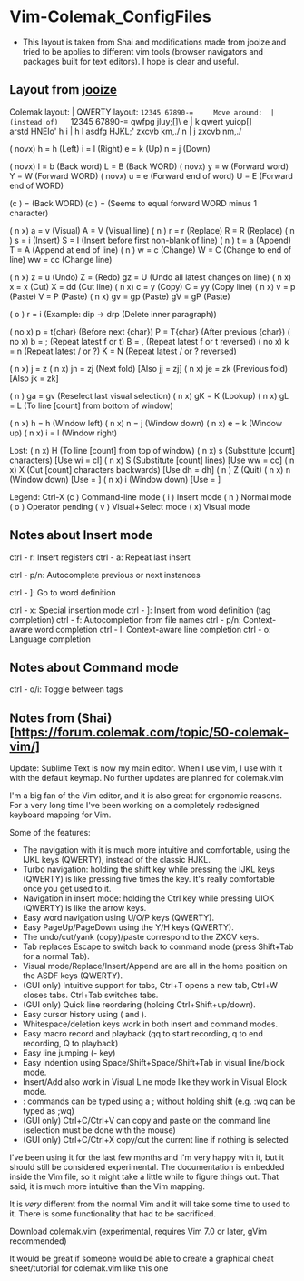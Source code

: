 # Vim-Colemak_ConfigFiles
* This layout is taken from Shai and modifications made from jooize and tried to be applies to different vim tools  (browser navigators and packages built for text editors). I hope is clear and useful.

## Layout from [jooize](https://github.com/jooize/vim-colemak#key-mappings)
Colemak layout:                  |                 QWERTY layout:
`12345 67890-=     Move around:  |  (instead of)   `12345 67890-=
 qwfpg jluy;[]\         e        |       k          qwert yuiop[]\
 arstd HNEIo'         h   i      |     h   l        asdfg HJKL;'
 zxcvb km,./            n        |       j          zxcvb nm,./

(  novx)  h = h (Left)     i = l (Right)     e = k (Up)     n = j (Down)

(  novx)  l = b (Back word)            L = B (Back WORD)
(  novx)  y = w (Forward word)         Y = W (Forward WORD)
(  novx)  u = e (Forward end of word)  U = E (Forward end of WORD)

(c     )  <C-L> = <C-Left> (Back WORD)
(c     )  <C-Y> = <C-Right> (Seems to equal forward WORD minus 1 character)

(  n  x)  a = v (Visual)   A = V (Visual line)
(  n   )  r = r (Replace)  R = R (Replace)
(  n   )  s = i (Insert)   S = I (Insert before first non-blank of line)
(  n   )  t = a (Append)   T = A (Append at end of line)
(  n   )  w = c (Change)   W = C (Change to end of line)  ww = cc (Change line)

(  n  x)  z = u (Undo)    Z = <C-R> (Redo)  gz = U (Undo all latest changes on line)
(  n  x)  x = x (Cut)     X = dd (Cut line)
(  n  x)  c = y (Copy)    C = yy (Copy line)
(  n  x)  v = p (Paste)   V = P (Paste)
(  n  x)  gv = gp (Paste) gV = gP (Paste)

(   o  )  r = i (Example: dip -> drp (Delete inner paragraph))

(  no x)  p = t{char} (Before next {char})  P = T{char} (After previous {char})
(  no x)  b = ; (Repeat latest f or t)  B = , (Repeat latest f or t reversed)
(  no x)  k = n (Repeat latest / or ?)  K = N (Repeat latest / or ? reversed)

(  n  x)  j = z
(  n  x)  jn = zj (Next fold) [Also jj = zj]
(  n  x)  je = zk (Previous fold) [Also jk = zk]

(  n   )  ga = gv (Reselect last visual selection)
(  n  x)  gK = K (Lookup)
(  n  x)  gL = L (To line [count] from bottom of window)

(  n  x)  <C-W>h = <C-W>h (Window left)
(  n  x)  <C-W>n = <C-W>j (Window down)
(  n  x)  <C-W>e = <C-W>k (Window up)
(  n  x)  <C-W>i = <C-W>l (Window right)

Lost:
(  n  x)  H (To line [count] from top of window)
(  n  x)  s (Substitute [count] characters) [Use wi = cl]
(  n  x)  S (Substitute [count] lines) [Use ww = cc]
(  n  x)  X (Cut [count] characters backwards) [Use dh = dh]
(  n   )  Z (Quit)
(  n  x)  <C-W>n (Window down) [Use <C-W><C-N> = <C-W><C-N>]
(  n  x)  <C-W>i (Window down) [Use <C-W><C-I> = <C-W><C-I>]

Legend:
<C-X>     Ctrl-X
(c     )  Command-line mode
( i    )  Insert mode
(  n   )  Normal mode
(   o  )  Operator pending
(    v )  Visual+Select mode
(     x)  Visual mode

## Notes about Insert mode
  ctrl - r: Insert registers
  ctrl - a: Repeat last insert

  ctrl - p/n: Autocomplete previous or next instances

  ctrl - ]: Go to word definition

  ctrl - x: Special insertion mode
    ctrl - ]: Insert from word definition (tag completion)
    ctrl - f: Autocompletion from file names
    ctrl - p/n: Context-aware word completion
    ctrl - l: Context-aware line completion
    ctrl - o: Language completion

## Notes about Command mode
  ctrl - o/i: Toggle between tags

## Notes from (Shai)[https://forum.colemak.com/topic/50-colemak-vim/]
Update: Sublime Text is now my main editor. When I use vim, I use with it with the default keymap. No further updates are planned for colemak.vim

I'm a big fan of the Vim editor, and it is also great for ergonomic reasons. For a very long time I've been working on a completely redesigned keyboard mapping for Vim.

Some of the features:
* The navigation with it is much more intuitive and comfortable, using the IJKL keys (QWERTY), instead of the classic HJKL.
* Turbo navigation: holding the shift key while pressing the IJKL keys (QWERTY) is like pressing five times the key. It's really comfortable once you get used to it.
* Navigation in insert mode: holding the Ctrl key while pressing UIOK (QWERTY) is like the arrow keys.
* Easy word navigation using U/O/P keys (QWERTY).
* Easy PageUp/PageDown using the Y/H keys (QWERTY).
* The undo/cut/yank (copy)/paste correspond to the ZXCV keys.
* Tab replaces Escape to switch back to command mode (press Shift+Tab for a normal Tab).
* Visual mode/Replace/Insert/Append are are all in the home position on the ASDF keys (QWERTY).
* (GUI only) Intuitive support for tabs, Ctrl+T opens a new tab, Ctrl+W closes tabs. Ctrl+Tab switches tabs.
* (GUI only) Quick line reordering (holding Ctrl+Shift+up/down).
* Easy cursor history using ( and ).
* Whitespace/deletion keys work in both insert and command modes.
* Easy macro record and playback (qq to start recording, q to end recording, Q to playback)
* Easy line jumping (- key)
* Easy indention using Space/Shift+Space/Shift+Tab in visual line/block mode.
* Insert/Add also work in Visual Line mode like they work in Visual Block mode.
* : commands can be typed using a ; without holding shift (e.g. :wq can be typed as ;wq)
* (GUI only) Ctrl+C/Ctrl+V can copy and paste on the command line (selection must be done with the mouse)
* (GUI only) Ctrl+C/Ctrl+X copy/cut the current line if nothing is selected

I've been using it for the last few months and I'm very happy with it, but it should still be considered experimental. The documentation is embedded inside the Vim file, so it might take a little while to figure things out. That said, it is much more intuitive than the Vim mapping.

It is _very_ different from the normal Vim and it will take some time to used to it. There is some functionality that had to be sacrificed.

Download colemak.vim (experimental, requires Vim 7.0 or later, gVim recommended)

It would be great if someone would be able to create a graphical cheat sheet/tutorial for colemak.vim like this one
